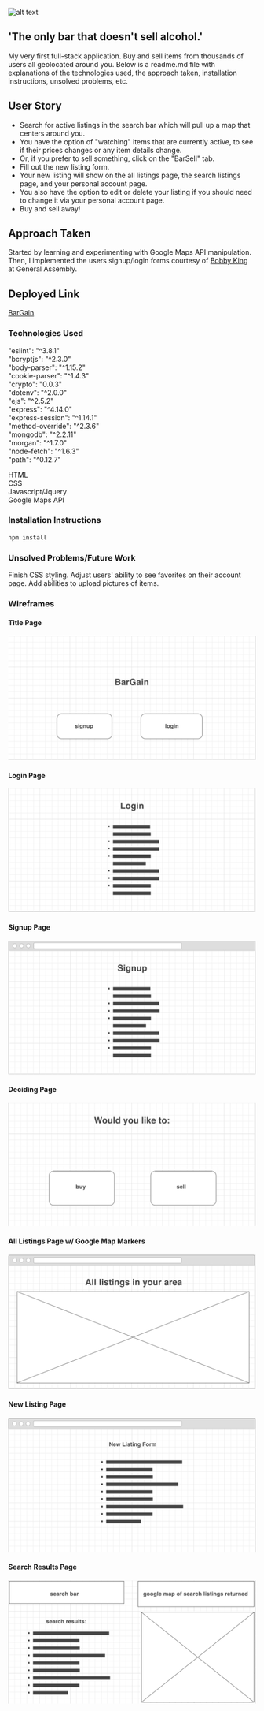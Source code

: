 ![alt text](wireframes/bargain.png)
## 'The only bar that doesn't sell alcohol.'
My very first full-stack application. Buy and sell items from thousands of users all geolocated around you. Below is a readme.md file with explanations of the technologies used, the approach taken, installation instructions, unsolved problems, etc. 

## User Story
- Search for active listings in the search bar which will pull up a map that centers around you. 
- You have the option of "watching" items that are currently active, to see if their prices changes or any item details change.
- Or, if you prefer to sell something, click on the "BarSell" tab. 
- Fill out the new listing form. 
- Your new listing will show on the all listings page, the search listings page, and your personal account page. 
- You also have the option to edit or delete your listing if you should need to change it via your personal account page.
- Buy and sell away!


## Approach Taken
Started by learning and experimenting with Google Maps API manipulation. Then, I implemented the users signup/login forms courtesy of [Bobby King](https://github.com/gittheking) at General Assembly. 

## Deployed Link
[BarGain](https://www.bar-gain.herokuapp.com "BarGain")

### Technologies Used
"eslint": "^3.8.1"  
"bcryptjs": "^2.3.0"  
"body-parser": "^1.15.2"  
"cookie-parser": "^1.4.3"  
"crypto": "0.0.3"  
"dotenv": "^2.0.0"  
"ejs": "^2.5.2"  
"express": "^4.14.0"  
"express-session": "^1.14.1"  
"method-override": "^2.3.6"  
"mongodb": "^2.2.11"  
"morgan": "^1.7.0"  
"node-fetch": "^1.6.3"  
"path": "^0.12.7"

HTML  
CSS  
Javascript/Jquery  
Google Maps API  

### Installation Instructions
```bash
npm install
```

### Unsolved Problems/Future Work
Finish CSS styling.
Adjust users' ability to see favorites on their account page.
Add abilities to upload pictures of items.

### Wireframes
#### Title Page
![alt text](wireframes/1.png)
#### Login Page
![alt text](wireframes/2.png)
#### Signup Page
![alt text](wireframes/3.png)
#### Deciding Page
![alt text](wireframes/4.png)
#### All Listings Page w/ Google Map Markers
![alt text](wireframes/5.png)
#### New Listing Page
![alt text](wireframes/6.png)
#### Search Results Page
![alt text](wireframes/7.png)
